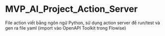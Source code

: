 # MVP_AI_Project_Action_Server
File action viết bằng ngôn ngữ Python, sử dụng action server để run/test và gen ra file yaml (import vào OpenAPI Toolkit trong Flowise)
